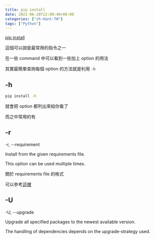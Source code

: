 ```yaml
---
title: pip install
date: 2021-06-28T22:09:40+09:00
categories: ["zh-Hant-TW"]
tags: ["Python"]
---
```

[pip install](https://pip.pypa.io/en/stable/cli/pip_install/#)

這個可以說是最常用的指令之一

在一些 command 中可以看到一些加上 option 的用法

其實最簡單查詢每個 option 的方法就是利用 `-h`

## -h

```bash
pip install -h
```

就會把 option 都列出來給你看了

而之中常用的有

## -r

-r, --requirement <file> 

Install from the given requirements file. 

This option can be used multiple times.

關於 requirements file 的格式

可以參考[這裡](https://pip.pypa.io/en/stable/cli/pip_install/#example-requirements-file)

## -U

-U, --upgrade

Upgrade all specified packages to the newest available version.

The handling of dependencies depends on the upgrade-strategy used.
